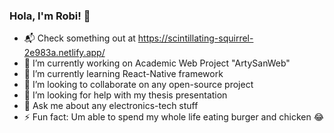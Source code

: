### Hola, I'm Robi! 👋

- 📬 Check something out at https://scintillating-squirrel-2e983a.netlify.app/ 
- 🔭 I’m currently working on Academic Web Project "ArtySanWeb"
- 🌱 I’m currently learning React-Native framework
- 👯 I’m looking to collaborate on any open-source project
- 🤔 I’m looking for help with my thesis presentation 
- 💬 Ask me about any electronics-tech stuff
- ⚡ Fun fact: Um able to spend my whole life eating burger and chicken 😂 

